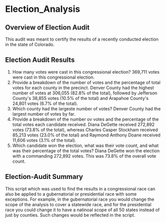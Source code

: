 # Election_Analysis

## Overview of Election Audit
This audit was meant to certify the results of a recently conducted election in the state of Colorado. 
## Election Audit Results
1. How many votes were cast in this congressional election?
369,711 votes were cast in this congressional election. 
2. Provide a breakdown of the number of votes and the percentage of total votes for each county in the precinct. 
Denver County had the highest number of votes at 306,055 (82.8% of the total), followed by Jefferson County's 38,855 votes (10.5% of the total) and Arapahoe County's 24,801 votes (6.7% of the total). 
3. Which county had the largeste number of votes?
Denver County had the largest number of votes by far. 
4. Provide a breakdown of the number ov votes and the percentage of the total votes each candidate received. 
Diana DeGette received 272,892 votes (73.8% of the total), whereas Charles Casper Stockham received 85,213 votes (23.0% of the total) and Raymond Anthony Doane received 11,606 votes (3.1% of the total). 
5. Which candidate won the election, what was their vote count, and what was their percentage of the total votes?
Diana DeGette won the election with a commanding 272,892 votes. This was 73.8% of the overall vote count.  

## Election-Audit Summary
This script which was used to find the results in a congressional race can also be applied to a gubernatorial or presidential race with some exceptions. For example, in the gubernatorial race you would change the scope of the analysis to cover a statewide race, and for the presidential race you could change it to have a natinoal scope of all 50 states instead of just by counties. Such changes would be reflected in the script. 
